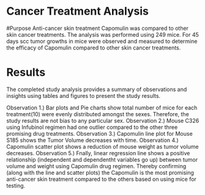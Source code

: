 # Cancer Treatment Analysis
  #Purpose 
Anti-cancer skin treatment Capomulin was compared to other skin cancer treatments. The analysis was performed using 249 mice. For 45 days scc tumor growths in mice were observed and measured to determine the efficacy of Capomulin compared to other skin cancer treatments. 

  # Results

The completed study analysis provides a summary of observations and insights using tables and figures to present the study results. 
                   
   Observation 1.) Bar plots and Pie charts show total number of mice for each treatment(10) were evenly distributed
                   amongst the sexes. Therefore, the study results are not bias to any particular sex.
   Observation 2.) Mouse C326 using Infubinol regimen had one outlier compared to the other three promising drug treatments.
   Observation 3.) Capomulin line plot for Mouse S185 shows the Tumor Volume decreases with time.
   Observation 4.) Capomulin scatter plot shows a reduction of mouse weight as tumor volume decreases.
   Observation 5.) Fnally, linear regression line shows a positive relationship (independent and dependentht variables go up)
                   between tumor volume and weight using Capomulin drug regimen. Thereby confirming (along with the line
                   and scatter plots) the Capomulin is the most promising anti-cancer skin treatment compared to the others
                   based on using mice for testing. 
